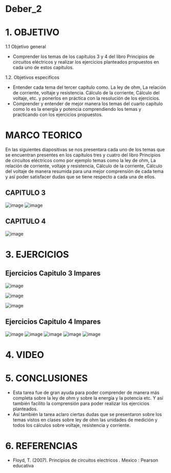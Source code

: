 # Deber_2
# 1. OBJETIVO
1.1 Objetivo general
* Comprender los temas de los capítulos 3 y 4 del libro Principios de circuitos eléctricos y realizar los ejercicios planteados propuestos en cada uno de estos capítulos.

1.2. Objetivos especificos 
* Entender cada tema del tercer capítulo como. La ley de ohm, La relación de corriente, voltaje y resistencia. Cálculo de la corriente, Cálculo del voltaje, etc. y ponerlos en práctica con la resolución de los ejercicios.
* Comprender y entender de mejor manera los temas del cuarto capítulo como lo es la energía y potencia comprendiendo los temas y practicando con los ejercicios propuestos.
# MARCO TEORICO 
En las siguientes diapositivas se nos presentara cada uno de los temas que se encuentran presentes en los capítulos tres y cuatro del libro Principios de circuitos eléctricos como por ejemplo temas como la ley de ohm, La relación de corriente, voltaje y resistencia, Cálculo de la corriente, Cálculo del voltaje de manera resumida para una mejor comprensión de cada tema y así poder satisfacer dudas que se tiene respecto a cada una de ellos.
## CAPITULO 3
![image](https://user-images.githubusercontent.com/116833211/202391402-a180a05b-2924-4384-89ab-419cc04f4c04.png)
![image](https://user-images.githubusercontent.com/116833211/202391465-4619cd92-1bf6-4e3b-9789-90ae102e316f.png)
## CAPITULO 4
![image](https://user-images.githubusercontent.com/116833211/202391553-451f43f0-7116-4859-b312-9c908905e561.png)
# 3. EJERCICIOS 
## Ejercicios Capitulo 3 Impares 
![image](https://user-images.githubusercontent.com/116833211/202409254-eb2a08c4-31cd-458b-a152-8617b663a6ee.png)

![image](https://user-images.githubusercontent.com/116833211/202409348-c1e08417-551a-4951-97fd-41037bb12454.png)

![image](https://user-images.githubusercontent.com/116833211/202409422-38266041-eaab-4688-bc2f-eb43e304527e.png)
## Ejercicios Capitulo 4 Impares 
![image](https://user-images.githubusercontent.com/116833211/202392956-afc55c40-07b5-45f3-9e43-4f0a91a10c4e.png)
![image](https://user-images.githubusercontent.com/116833211/202393017-09a2e2d5-1c80-4150-ba61-e822d607546b.png)
![image](https://user-images.githubusercontent.com/116833211/202393089-7b817e7a-6ee7-4198-9a6c-edb107fd1fee.png)
![image](https://user-images.githubusercontent.com/116833211/202393119-59a9a799-bdda-4dfd-aa34-449185b143c2.png)
![image](https://user-images.githubusercontent.com/116833211/202393168-382e61f2-362f-4d49-99bf-6ee9fca56864.png)
# 4. VIDEO
# 5. CONCLUSIONES
* Esta tarea fue de gran ayuda para poder comprender de manera más completa sobre la ley de ohm y sobre la energía y la potencia etc. Y así también facilito la comprensión para poder realizar los ejercicios planteados.
* Así también la tarea aclaro ciertas dudas que se presentaron sobre los temas vistos en clases sobre ley de ohm las unidades de medición y todos los cálculos sobre voltaje, resistencia y corriente.
# 6. REFERENCIAS
* Floyd, T. (2007). Principios de circuitos electricos . Mexico : Pearson educativa 
